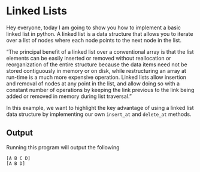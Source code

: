 # Linked Lists

Hey everyone, today I am going to show you how to implement a basic linked list in python. A linked list is a data structure that allows you to iterate over a list of nodes where each node points to the next node in the list.

“The principal benefit of a linked list over a conventional array is that the list elements can be easily inserted or removed without reallocation or reorganization of the entire structure because the data items need not be stored contiguously in memory or on disk, while restructuring an array at run-time is a much more expensive operation. Linked lists allow insertion and removal of nodes at any point in the list, and allow doing so with a constant number of operations by keeping the link previous to the link being added or removed in memory during list traversal.”

In this example, we want to highlight the key advantage of using a linked list data structure by implementing our own `insert_at` and `delete_at` methods.

## Output

Running this program will output the following

```
[A B C D]
[A B D]
```
